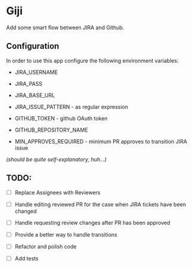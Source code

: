 # Giji

Add some smart flow between JIRA and Github.

## Configuration

In order to use this app configure the following environment variables:
 * JIRA_USERNAME
 * JIRA_PASS
 * JIRA_BASE_URL 
 * JIRA_ISSUE_PATTERN - as regular expression
 
 * GITHUB_TOKEN - github OAuth token
 * GITHUB_REPOSITORY_NAME
 
 * MIN_APPROVES_REQUIRED - minimum PR approves to transition JIRA issue 
 
 _(should be quite self-explanatory, huh...)_
 
 
 ## TODO:
 - [ ] Replace Assignees with Reviewers
 - [ ] Handle editing reviewed PR for the case when JIRA tickets have been changed
 - [ ] Handle requesting review changes after PR has been approved
 - [ ] Provide a better way to handle transitions
 - [ ] Refactor and polish code
 - [ ] Add tests




